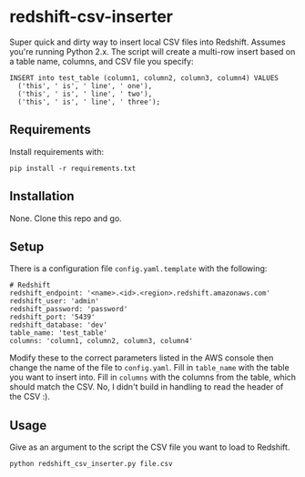 # redshift-csv-inserter
Super quick and dirty way to insert local CSV files into Redshift. Assumes you're running Python 2.x. The script will create a multi-row insert based on a table name, columns, and CSV file you specify:
```
INSERT into test_table (column1, column2, column3, column4) VALUES 
  ('this', ' is', ' line', ' one'), 
  ('this', ' is', ' line', ' two'), 
  ('this', ' is', ' line', ' three');
```

## Requirements

Install requirements with:

```
pip install -r requirements.txt
```

## Installation

None. Clone this repo and go.

## Setup

There is a configuration file `config.yaml.template` with the following:

```
# Redshift
redshift_endpoint: '<name>.<id>.<region>.redshift.amazonaws.com'
redshift_user: 'admin'
redshift_password: 'password'
redshift_port: '5439'
redshift_database: 'dev'
table_name: 'test_table'
columns: 'column1, column2, column3, column4'
```

Modify these to the correct parameters listed in the AWS console then change the name of the file to `config.yaml`. Fill in `table_name` with the table you want to insert into. Fill in `columns` with the columns from the table, which should match the CSV. No, I didn't build in handling to read the header of the CSV :). 


## Usage

Give as an argument to the script the CSV file you want to load to Redshift.

```
python redshift_csv_inserter.py file.csv
```
